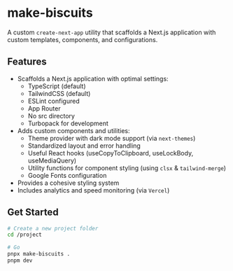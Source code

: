 # make-biscuits

A custom `create-next-app` utility that scaffolds a Next.js application with custom templates, components, and configurations.

## Features

-   Scaffolds a Next.js application with optimal settings:
    -   TypeScript (default)
    -   TailwindCSS (default)
    -   ESLint configured
    -   App Router
    -   No src directory
    -   Turbopack for development
-   Adds custom components and utilities:
    -   Theme provider with dark mode support (via `next-themes`)
    -   Standardized layout and error handling
    -   Useful React hooks (useCopyToClipboard, useLockBody, useMediaQuery)
    -   Utility functions for component styling (using `clsx` & `tailwind-merge`)
    -   Google Fonts configuration
-   Provides a cohesive styling system
-   Includes analytics and speed monitoring (via `Vercel`)

## Get Started

```bash
# Create a new project folder
cd /project

# Go
pnpx make-biscuits .
pnpm dev

```
